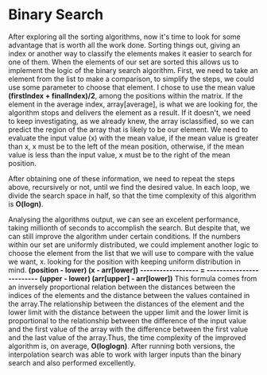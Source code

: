 # Binary Search

After exploring all the sorting algorithms, now it's time to look for some advantage that is worth all the work done. Sorting things out, giving an index or another way to classify the elements makes it easier to search for one of them. When the elements of our set are sorted this allows us to implement the logic of the binary search algorithm. First, we need to take an element from the list to make a comparison, to simplify the steps, we could use some parameter to choose that element. I chose to use the mean value **(firstIndex + finalIndex)/2**, among the positions within the matrix. If the element in the average index, array[average], is what we are looking for, the algorithm stops and delivers the element as a result. If it doesn't, we need to keep investigating, as we already knew, the array is ​​classified, so we can predict the region of the array that is likely to be our element. We need to evaluate the input value (x) with the mean value, if the mean value is greater than x, x must be to the left of the mean position, otherwise, if the mean value is less than the input value, x must be to the right of the mean position.

After obtaining one of these information, we need to repeat the steps above, recursively or not, until we find the desired value. In each loop, we divide the search space in half, so that the time complexity of this algorithm is **O(logn)**.

Analysing the algorithms output, we can see an excelent performance, taking millionth of seconds to accomplish the search. But despite that, we can still improve the algorithm under certain conditions. If the numbers within our set are uniformly distributed, we could implement another logic to choose the element from the list that we will use to compare with the value we want, x.
looking for the position with keeping uniform distribution in mind.
**(position - lower)         (x - arr[lower])**
**------------------  =   -------------------------**
**(upper - lower)        (arr[upper] - arr[lower])**
 This formula comes from an inversely proportional relation between the distances between the indices of the elements and the distance between the values ​​contained in the array.The relationship between the distances of the element and the lower limit with the distance between the upper limit and the lower limit is proportional to the relationship between the difference of the input value and the first value of the array with the difference between the first value and the last value of the array.Thus, the time complexity of the improved algorithm is, on average, **O(loglogn)**. After running both versions, the interpolation search was able to work with larger inputs than the binary search and also performed excellently.

